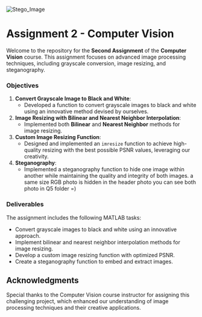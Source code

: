 
![Stego_Image](https://github.com/user-attachments/assets/0bf9b884-376f-41d9-a060-f28b23eebd1a)

<!DOCTYPE html>
<html lang="en">
<head>
<meta charset="UTF-8">
<meta name="viewport" content="width=device-width, initial-scale=1.0">
<!-- <title>Assignment 2 - Computer Vision</title>
</head> -->
<body>
<h1>Assignment 2 - Computer Vision</h1>
<p>Welcome to the repository for the <strong>Second Assignment</strong> of the <strong>Computer Vision</strong> course. This assignment focuses on advanced image processing techniques, including grayscale conversion, image resizing, and steganography.</p>

<h3>Objectives</h3>
<ol>
<li><strong>Convert Grayscale Image to Black and White</strong>:
<ul>
<li>Developed a function to convert grayscale images to black and white using an innovative method devised by ourselves.</li>
</ul>
</li>
<li><strong>Image Resizing with Bilinear and Nearest Neighbor Interpolation</strong>:
<ul>
<li>Implemented both <strong>Bilinear</strong> and <strong>Nearest Neighbor</strong> methods for image resizing.</li>
</ul>
</li>
<li><strong>Custom Image Resizing Function</strong>:
<ul>
<li>Designed and implemented an <code>imresize</code> function to achieve high-quality resizing with the best possible PSNR values, leveraging our creativity.</li>
</ul>
</li>
<li><strong>Steganography</strong>:
<ul>
<li>Implemented a steganography function to hide one image within another while maintaining the quality and integrity of both images. a same size RGB photo is hidden in the header photo you can see both photo in Q5 folder =)</li>
</ul>
</li>
</ol>

<h3>Deliverables</h3>
<p>The assignment includes the following MATLAB tasks:</p>
<ul>
<li>Convert grayscale images to black and white using an innovative approach.</li>
<li>Implement bilinear and nearest neighbor interpolation methods for image resizing.</li>
<li>Develop a custom image resizing function with optimized PSNR.</li>
<li>Create a steganography function to embed and extract images.</li>
</ul>

<h2>Acknowledgments</h2>
<p>Special thanks to the Computer Vision course instructor for assigning this challenging project, which enhanced our understanding of image processing techniques and their creative applications.</p>
</body>
</html>

